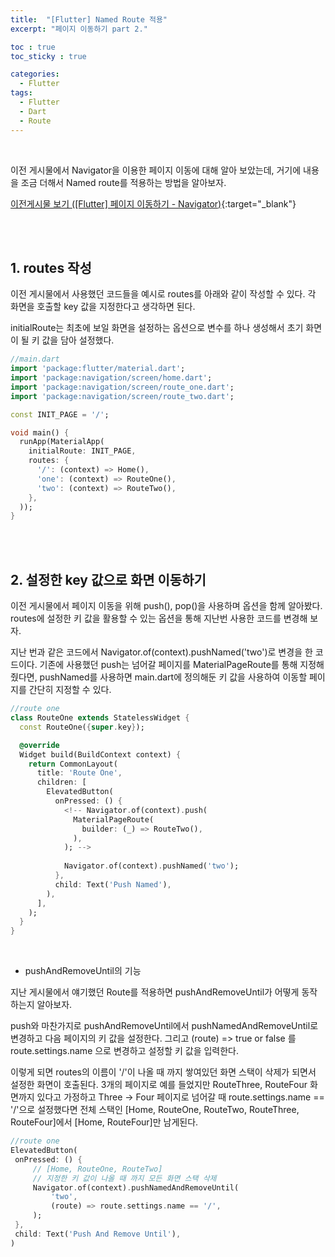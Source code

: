 ```yaml
---
title:  "[Flutter] Named Route 적용"
excerpt: "페이지 이동하기 part 2."

toc : true
toc_sticky : true

categories:
  - Flutter
tags: 
  - Flutter
  - Dart
  - Route
---
```


<br/>

이전 게시물에서 Navigator을 이용한 페이지 이동에 대해 알아 보았는데, 거기에 내용을 조금 더해서 Named route를 적용하는 방법을 알아보자. 

[이전게시물 보기 ([Flutter] 페이지 이동하기 - Navigator)](https://kdc7140.github.io/flutter/flutter007/){:target="_blank"}

<br/><br/>

## 1. routes 작성

이전 게시물에서 사용했던 코드들을 예시로 routes를 아래와 같이 작성할 수 있다. 각 화면을 호출할 key 값을 지정한다고 생각하면 된다.

initialRoute는 최초에 보일 화면을 설정하는 옵션으로 변수를 하나 생성해서 초기 화면이 될 키 값을 담아 설정했다.

```dart
//main.dart
import 'package:flutter/material.dart';
import 'package:navigation/screen/home.dart';
import 'package:navigation/screen/route_one.dart';
import 'package:navigation/screen/route_two.dart';

const INIT_PAGE = '/';

void main() {
  runApp(MaterialApp(
    initialRoute: INIT_PAGE,
    routes: {
      '/': (context) => Home(),
      'one': (context) => RouteOne(),
      'two': (context) => RouteTwo(),
    },
  ));
}
```

<br/><br/>

## 2. 설정한 key 값으로 화면 이동하기

이전 게시물에서 페이지 이동을 위해 push(), pop()을 사용하며 옵션을 함께 알아봤다. routes에 설정한 키 값을 활용할 수 있는 옵션을 통해 지난번 사용한 코드를 변경해 보자.

지난 번과 같은 코드에서 Navigator.of(context).pushNamed('two')로 변경을 한 코드이다. 기존에 사용했던 push는 넘어갈 페이지를 MaterialPageRoute를 통해 지정해줬다면, pushNamed를 사용하면 main.dart에 정의해둔 키 값을 사용하여 이동할 페이지를 간단히 지정할 수 있다.

```dart
//route one
class RouteOne extends StatelessWidget {
  const RouteOne({super.key});

  @override
  Widget build(BuildContext context) {
    return CommonLayout(
      title: 'Route One', 
      children: [
        ElevatedButton(
          onPressed: () {
            <!-- Navigator.of(context).push(
              MaterialPageRoute(
                builder: (_) => RouteTwo(),
              ),
            ); -->
            
            Navigator.of(context).pushNamed('two');
          },
          child: Text('Push Named'),
        ),
      ],
    );
  }
}
```

<br/>


 * pushAndRemoveUntil의 기능

 지난 게시물에서 얘기했던 Route를 적용하면 pushAndRemoveUntil가 어떻게 동작하는지 알아보자.

 push와 마찬가지로 pushAndRemoveUntil에서 pushNamedAndRemoveUntil로 변경하고 다음 페이지의 키 값을 설정한다. 그리고 (route) => true or false 를 route.settings.name 으로 변경하고 설정할 키 값을 입력한다.

 이렇게 되면 routes의 이름이 '/'이 나올 때 까지 쌓여있던 화면 스택이 삭제가 되면서 설정한 화면이 호출된다. 3개의 페이지로 예를 들었지만 RouteThree, RouteFour 화면까지 있다고 가정하고 Three -> Four 페이지로 넘어갈 때 route.settings.name == '/'으로 설정했다면 전체 스택인 [Home, RouteOne, RouteTwo, RouteThree, RouteFour]에서 [Home, RouteFour]만 남게된다.

 ```dart
 //route one
ElevatedButton(
  onPressed: () {
      // [Home, RouteOne, RouteTwo]
      // 지정한 키 값이 나올 때 까지 모든 화면 스택 삭제
      Navigator.of(context).pushNamedAndRemoveUntil(
          'two',
          (route) => route.settings.name == '/',
      );
  },
  child: Text('Push And Remove Until'),
)
 ```





